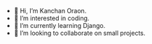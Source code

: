 - 👋 Hi, I’m Kanchan Oraon.
- 👀 I’m interested in coding.
- 🌱 I’m currently learning Django.
- 💞️ I’m looking to collaborate on small projects.

<!---
KanchanOT7/KanchanOT7 is a ✨ special ✨ repository because its `README.md` (this file) appears on your GitHub profile.
You can click the Preview link to take a look at your changes.
--->

